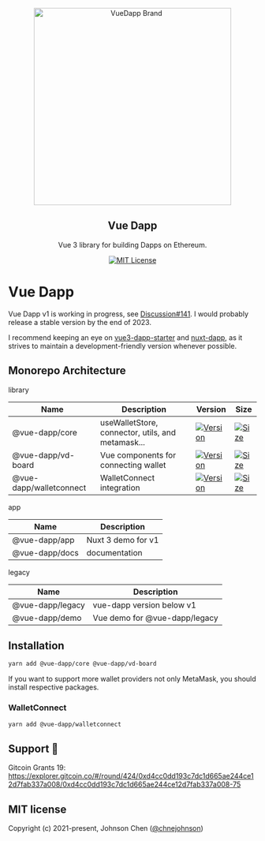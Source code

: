 <p align="center">
   <a href="https://vue-dapp-docs.netlify.app/">
    <img src="https://github.com/vu3th/vue-dapp/blob/main/demo/src/assets/logo.png" alt="VueDapp Brand" style="max-width:100%;" width="400">
  </a>
</p>
<h2 align="center">
  Vue Dapp
</h2>
<p align="center">
  Vue 3 library for building Dapps on Ethereum.
</p>

<p align="center">
  <!-- license -->
  <a href="https://github.com/vu3th/vue-dapp">
    <img src="https://img.shields.io/badge/license-MIT-green.svg" alt="MIT License"/>
  </a>
</p>

# Vue Dapp

Vue Dapp v1 is working in progress, see [Discussion#141](https://github.com/vu3th/vue-dapp/discussions/141). I would probably release a stable version by the end of 2023.

I recommend keeping an eye on [vue3-dapp-starter](https://github.com/vu3th/vue3-dapp-starter) and [nuxt-dapp](https://github.com/vu3th/nuxt-dapp), as it strives to maintain a development-friendly version whenever possible.

 
## Monorepo Architecture

library


| Name                    | Description                                       | Version                                                                                                                         | Size                                                                                                                                                             |
| ----------------------- | ------------------------------------------------- | ------------------------------------------------------------------------------------------------------------------------------- | ---------------------------------------------------------------------------------------------------------------------------------------------------------------- |
| @vue-dapp/core          | useWalletStore, connector, utils, and metamask... | <a href="https://www.npmjs.com/package/@vue-dapp/core"><img src="https://badgen.net/npm/v/vue-dapp" alt="Version"></a>          | <a href="https://bundlephobia.com/package/@vue-dapp/core"><img src="https://img.shields.io/bundlephobia/minzip/@vue-dapp/core" alt="Size"></a>                   |
| @vue-dapp/vd-board      | Vue components for connecting wallet              | <a href="https://www.npmjs.com/package/@vue-dapp/vd-board"><img src="https://badgen.net/npm/v/vue-dapp" alt="Version"></a>      | <a href="https://bundlephobia.com/package/@vue-dapp/vd-board"><img src="https://img.shields.io/bundlephobia/minzip/@vue-dapp/vd-board" alt="Size"></a>           |
| @vue-dapp/walletconnect | WalletConnect integration                         | <a href="https://www.npmjs.com/package/@vue-dapp/walletconnect"><img src="https://badgen.net/npm/v/vue-dapp" alt="Version"></a> | <a href="https://bundlephobia.com/package/@vue-dapp/walletconnect"><img src="https://img.shields.io/bundlephobia/minzip/@vue-dapp/walletconnect" alt="Size"></a> |



app

| Name           | Description        |
| -------------- | ------------------ |
| @vue-dapp/app  | Nuxt 3 demo for v1 |
| @vue-dapp/docs | documentation      |

legacy

| Name             | Description                   |
| ---------------- | ----------------------------- |
| @vue-dapp/legacy | vue-dapp version below v1     |
| @vue-dapp/demo   | Vue demo for @vue-dapp/legacy |


## Installation

```bash
yarn add @vue-dapp/core @vue-dapp/vd-board
```

If you want to support more wallet providers not only MetaMask, you should install respective packages.

### WalletConnect
```bash
yarn add @vue-dapp/walletconnect
```

## Support 🙏

Gitcoin Grants 19: https://explorer.gitcoin.co/#/round/424/0xd4cc0dd193c7dc1d665ae244ce12d7fab337a008/0xd4cc0dd193c7dc1d665ae244ce12d7fab337a008-75

## MIT license

Copyright (c) 2021-present, Johnson Chen ([@chnejohnson](https://twitter.com/chnejohnson))
